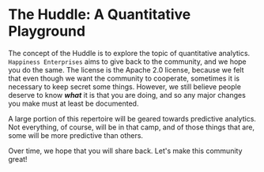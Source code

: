 # The Huddle: A Quantitative Playground

The concept of the Huddle is to explore the topic of quantitative analytics. `Happiness Enterprises` aims to give
back to the community, and we hope you do the same. The license is the Apache 2.0 license, because we felt that
even though we want the community to cooperate, sometimes it is necessary to keep secret some things. However, we still
believe people deserve to know _**what**_ it is that you are doing, and so any major changes you make must at least
be documented.

A large portion of this repertoire will be geared towards predictive analytics. Not everything, of course, will be in
that camp, and of those things that are, some will be more predictive than others.

Over time, we hope that you will share back. Let's make this community great!
